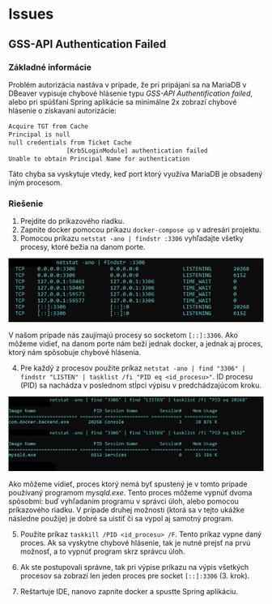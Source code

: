 # Issues

## GSS-API Authentication Failed

<!-- TODO: Add documentation -->

### Základné informácie

Problém autorizácia nastáva v prípade, že pri pripájaní sa na MariaDB v DBeaver vypisuje chybové hlásenie typu *GSS-API Authentification failed*, alebo pri spúšťaní Spring aplikácie sa minimálne 2x zobrazí chybové hlásenie o získavaní autorizácie:

```
Acquire TGT from Cache
Principal is null
null credentials from Ticket Cache
                [Krb5LoginModule] authentication failed
Unable to obtain Principal Name for authentication
```

Táto chyba sa vyskytuje vtedy, keď port ktorý využíva MariaDB je obsadený iným procesom.

### Riešenie

1. Prejdite do príkazového riadku.
2. Zapnite docker pomocou príkazu `docker-compose up` v adresári projektu.
3. Pomocou príkazu `netstat -ano | findstr :3306` vyhľadajte všetky procesy, ktoré bežia na danom porte.

<p align="center">
    <img src="gss-api-1.png">
</p>

V našom prípade nás zaujímajú procesy so socketom `[::]:3306`. Ako môžeme vidieť, na danom porte nám beží jednak docker, a jednak aj proces, ktorý nám spôsobuje chybové hlásenia.

4. Pre každý z procesov použite príkaz `netstat -ano | find "3306" | findstr "LISTEN" | tasklist /fi "PID eq <id_procesu>"`. ID procesu (PID) sa nachádza v poslednom stĺpci výpisu v predchádzajúcom kroku.
   
<p align="center">
    <img src="gss-api-2.png">
</p>

Ako môžeme vidieť, proces ktorý nemá byť spustený je v tomto prípade používaný programom *mysqld.exe*. Tento proces môžeme vypnúť dvoma spôsobmi: buď vyhľadaním programu v správci úloh, alebo pomocou príkazového riadku. V prípade druhej možnosti (ktorá sa v tejto ukážke následne použije) je dobré sa uistiť či sa vypol aj samotný program.

5. Použite príkaz `taskkill /PID <id_procesu> /F`. Tento príkaz vypne daný proces. Ak sa vyskytne chybové hlásenie, tak je nutné prejsť na prvú možnosť, a to vypnúť program skrz správcu úloh.

6. Ak ste postupovali správne, tak pri výpise príkazu na výpis všetkých procesov sa zobrazí len jeden proces pre socket `[::]:3306` (3. krok).
7. Reštartuje IDE, nanovo zapnite docker a spustte Spring aplikáciu.
